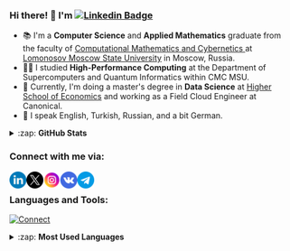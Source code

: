 ### Hi there! 🙌 I'm [![Linkedin Badge](https://img.shields.io/badge/-Tevfik%20Oguzhan%20Aksoy-0072b1?style=flat&logo=Linkedin&logoColor=white)](https://www.linkedin.com/in/axoyto/ "Connect on LinkedIn")

<!--[![Twitter Follow](https://img.shields.io/twitter/follow/axoyto?color=1DA1F2&logo=twitter&style=for-the-badge)](https://twitter.com/intent/follow?original_referer=https%3A%2F%2Fgithub.com%2FTevfikOguzhanAksoy&screen_name=AxoyTO) -->
<!-- #### I'm a learner, student, developer, and investor! -->
<!-- - 🌱 Currently making progress in Computer Graphics and CUDA. -->
- 📚 I'm a **Computer Science** and **Applied Mathematics** graduate from the faculty of <a href="https://en.wikipedia.org/wiki/MSU_Faculty_of_Computational_Mathematics_and_Cybernetics" target="_blank">Computational Mathematics and Cybernetics </a> at <a href="https://en.wikipedia.org/wiki/Moscow_State_University" target="_blank">Lomonosov Moscow State University</a> in Moscow, Russia.
- 👨‍💻 I studied **High-Performance Computing** at the Department of Supercomputers and Quantum Informatics within CMC MSU.
- 📖 Currently, I'm doing a <!-- double -->master's degree in **Data Science** at [Higher School of Economics][HSE]<!--, **Advanced Computational Science** at [Skolkovo Institute of Science and Technology][Skoltech]--> and working as a Field Cloud Engineer at Canonical. 
- 💬 I speak English, Turkish, Russian, and a bit German.
<!-- - 🌱 Currently making progress in ML and AI. -->

<details>
  <summary>:zap: <b>GitHub Stats</b></summary>
  <img align="left" alt="TevfikOguzhanAksoy's GitHub Stats" src="https://github-readme-stats-sigma-five.vercel.app/api?username=AxoyTO&theme=dark&show_icons=true&hide_border=true_" />
  
</details>

### Connect with me via:

[<img align="left" alt="toaxoy | LinkedIn" width="30px" src="icons/linkedin.png" />][linkedin]
[<img align="left" alt="axoyto | Twitter" width="30px" src="icons/twitter.png" />][twitter]
[<img align="left" alt="toaksoy | Instagram" width="30px" src="icons/instagram.png" />][instagram]
[<img align="left" alt="toaxoy | VK" width="30px" src="icons/vk.png" />][vk]
[<img align="left" alt="toaxoy | Telegram" width="30px" src="icons/telegram.png" />][telegram]
<!-- [<img align="left" alt="Axoy | YouTube" width="25px" src="https://camo.githubusercontent.com/d54e97f5edde790381f7e62b217410df33e066a0dc8f692f2fc6b25fc1768b0c/68747470733a2f2f6564656e742e6769746875622e696f2f537570657254696e7949636f6e732f696d616765732f7376672f796f75747562652e737667" />][youtube] -->
<br>

### Languages and Tools:

[![Connect](https://skillicons.dev/icons?i=c,cpp,python,git,github,bash&perline=6)](https://skillicons.dev)

<!-- <img align="left" alt="C" width="32px" src="https://img.icons8.com/color/50/000000/c-programming.png"/> 
<img align="left" alt="C++" width="32px" src="https://img.icons8.com/color/48/000000/c-plus-plus-logo.png"/> 
<img align="left" alt="Python" width="32px" src="https://img.icons8.com/color/48/000000/python--v2.png"/>
<img align="left" alt="JavaScript" width="32px" src="https://img.icons8.com/color/344/javascript--v1.png"/>
<img align="left" alt="Git" width="32px" src="https://img.icons8.com/color/48/000000/git.png" />
<img align="left" alt="GitHub" width="32px" src="https://img.icons8.com/fluency/48/000000/github.png" />
<img align="left" alt="Visual Studio" width="32px" src="https://img.icons8.com/color/48/000000/visual-studio-2019.png" /> 
<img align="left" alt="Terminal" width="32px" src="https://img.icons8.com/fluency/48/000000/console.png" /> -->

<!-- <br>

 ![Profile Views](https://komarev.com/ghpvc/?username=AxoyTO&style=plastic&color=blue) -->

<details>

<summary>:zap: <b>Most Used Languages</b> </summary>
<img align="left" alt="LanguageStats" width="px" alt="Tevfik Oguzhan Aksoy's Most Used Languages" src="https://github-readme-stats-sigma-five.vercel.app/api/top-langs/?username=AxoyTO&layout=compact&theme=dark" /> 

</details>


[linkedin]: https://www.linkedin.com/in/toaksoy/
[twitter]: https://twitter.com/AxoyTO
[youtube]: https://www.youtube.com/channel/UCJjRWHa_3WJQ2a-4nvnzw5w
[instagram]: https://instagram.com/toaksoy
[vk]: https://vk.com/toaxoy
[telegram]: https://t.me/toaksoy

[HSE]: https://en.wikipedia.org/wiki/Higher_School_of_Economics
[Skoltech]: https://en.wikipedia.org/wiki/Skolkovo_Institute_of_Science_and_Technology


